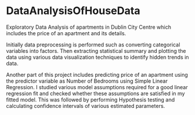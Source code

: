 # DataAnalysisOfHouseData
Exploratory Data Analysis of apartments in Dublin City Centre which includes the price of an apartment and its details.

Initially data preprocessing is performed such as converting categorical variables into factors. Then extracting statistical summary and plotting the data using various data visualization techniques to identify hidden trends in data.

Another part of this project includes predicting price of an apartment using the predictor variable as Number of Bedrooms using Simple Linear Regression. I studied various model assumptions required for a good linear regression fit and checked whether these assumptions are satisfied in my fitted model. This was followed by performing Hypothesis testing and calculating confidence intervals of various estimated parameters.
